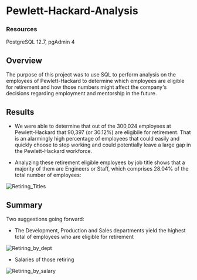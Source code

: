 # Pewlett-Hackard-Analysis

### Resources
PostgreSQL 12.7, pgAdmin 4

## Overview

The purpose of this project was to use SQL to perform analysis on the employees of Pewlett-Hackard to determine which employees are eligible for retirement and how those numbers might affect the company's decisions regarding employment and mentorship in the future.

## Results

- We were able to determine that out of the 300,024 employees at Pewlett-Hackard that 90,397 (or 30.12%) are eligibile for retirement. That is an alarmingly high percentage of employees that could easily and quickly choose to stop working and could potentially leave a large gap in the Pewlett-Hackard workforce. 

- Analyzing these retirement eligible employees by job title shows that a majority of them are Engineers or Staff, which comprises 28.04% of the total number of employees:

![Retiring_Titles](https://user-images.githubusercontent.com/82347825/120905822-c4549f80-c622-11eb-8b0a-d724dc6767fe.png)



## Summary

Two suggestions going forward:

- The Development, Production and Sales departments yield the highest total of employees who are eligible for retirement

![Retiring_by_dept](https://user-images.githubusercontent.com/82347825/120927254-3b834580-c6ae-11eb-8e20-5bbc6bd847eb.png)

- Salaries of those retiring

![Retiring_by_salary](https://user-images.githubusercontent.com/82347825/120927705-cadd2880-c6af-11eb-886b-18c18a48b3b5.png)
